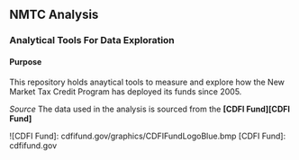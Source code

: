 ## NMTC Analysis

### Analytical Tools For Data Exploration

#### Purpose
This repository holds anaytical tools to measure and explore how the New Market Tax Credit Program has deployed its funds since 2005.

*Source*
The data used in the analysis is sourced from the **[CDFI Fund][CDFI Fund]**

![CDFI Fund]: cdfifund.gov/graphics/CDFIFundLogoBlue.bmp
[CDFI Fund]: cdfifund.gov
